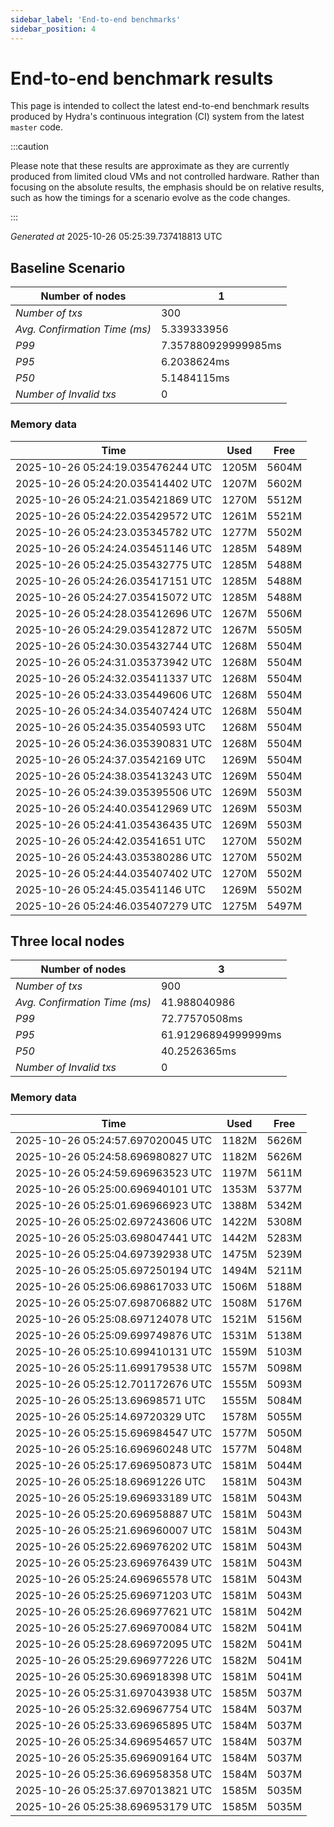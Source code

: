 ```yaml
--- 
sidebar_label: 'End-to-end benchmarks' 
sidebar_position: 4 
--- 
```


# End-to-end benchmark results 

This page is intended to collect the latest end-to-end benchmark  results produced by Hydra's continuous integration (CI) system from  the latest `master` code.

:::caution

Please note that these results are approximate  as they are currently produced from limited cloud VMs and not controlled hardware.  Rather than focusing on the absolute results,   the emphasis should be on relative results,  such as how the timings for a scenario evolve as the code changes.

:::

_Generated at_  2025-10-26 05:25:39.737418813 UTC


## Baseline Scenario



| Number of nodes |  1 | 
| -- | -- |
| _Number of txs_ | 300 |
| _Avg. Confirmation Time (ms)_ | 5.339333956 |
| _P99_ | 7.357880929999985ms |
| _P95_ | 6.2038624ms |
| _P50_ | 5.1484115ms |
| _Number of Invalid txs_ | 0 |
      

### Memory data 

 | Time | Used | Free | 
|------------------------------------|------|------|
 | 2025-10-26 05:24:19.035476244 UTC | 1205M | 5604M | 
 | 2025-10-26 05:24:20.035414402 UTC | 1207M | 5602M | 
 | 2025-10-26 05:24:21.035421869 UTC | 1270M | 5512M | 
 | 2025-10-26 05:24:22.035429572 UTC | 1261M | 5521M | 
 | 2025-10-26 05:24:23.035345782 UTC | 1277M | 5502M | 
 | 2025-10-26 05:24:24.035451146 UTC | 1285M | 5489M | 
 | 2025-10-26 05:24:25.035432775 UTC | 1285M | 5488M | 
 | 2025-10-26 05:24:26.035417151 UTC | 1285M | 5488M | 
 | 2025-10-26 05:24:27.035415072 UTC | 1285M | 5488M | 
 | 2025-10-26 05:24:28.035412696 UTC | 1267M | 5506M | 
 | 2025-10-26 05:24:29.035412872 UTC | 1267M | 5505M | 
 | 2025-10-26 05:24:30.035432744 UTC | 1268M | 5504M | 
 | 2025-10-26 05:24:31.035373942 UTC | 1268M | 5504M | 
 | 2025-10-26 05:24:32.035411337 UTC | 1268M | 5504M | 
 | 2025-10-26 05:24:33.035449606 UTC | 1268M | 5504M | 
 | 2025-10-26 05:24:34.035407424 UTC | 1268M | 5504M | 
 | 2025-10-26 05:24:35.03540593 UTC | 1268M | 5504M | 
 | 2025-10-26 05:24:36.035390831 UTC | 1268M | 5504M | 
 | 2025-10-26 05:24:37.03542169 UTC | 1269M | 5504M | 
 | 2025-10-26 05:24:38.035413243 UTC | 1269M | 5504M | 
 | 2025-10-26 05:24:39.035395506 UTC | 1269M | 5503M | 
 | 2025-10-26 05:24:40.035412969 UTC | 1269M | 5503M | 
 | 2025-10-26 05:24:41.035436435 UTC | 1269M | 5503M | 
 | 2025-10-26 05:24:42.03541651 UTC | 1270M | 5502M | 
 | 2025-10-26 05:24:43.035380286 UTC | 1270M | 5502M | 
 | 2025-10-26 05:24:44.035407402 UTC | 1270M | 5502M | 
 | 2025-10-26 05:24:45.03541146 UTC | 1269M | 5502M | 
 | 2025-10-26 05:24:46.035407279 UTC | 1275M | 5497M | 


## Three local nodes



| Number of nodes |  3 | 
| -- | -- |
| _Number of txs_ | 900 |
| _Avg. Confirmation Time (ms)_ | 41.988040986 |
| _P99_ | 72.77570508ms |
| _P95_ | 61.91296894999999ms |
| _P50_ | 40.2526365ms |
| _Number of Invalid txs_ | 0 |
      

### Memory data 

 | Time | Used | Free | 
|------------------------------------|------|------|
 | 2025-10-26 05:24:57.697020045 UTC | 1182M | 5626M | 
 | 2025-10-26 05:24:58.696980827 UTC | 1182M | 5626M | 
 | 2025-10-26 05:24:59.696963523 UTC | 1197M | 5611M | 
 | 2025-10-26 05:25:00.696940101 UTC | 1353M | 5377M | 
 | 2025-10-26 05:25:01.696966923 UTC | 1388M | 5342M | 
 | 2025-10-26 05:25:02.697243606 UTC | 1422M | 5308M | 
 | 2025-10-26 05:25:03.698047441 UTC | 1442M | 5283M | 
 | 2025-10-26 05:25:04.697392938 UTC | 1475M | 5239M | 
 | 2025-10-26 05:25:05.697250194 UTC | 1494M | 5211M | 
 | 2025-10-26 05:25:06.698617033 UTC | 1506M | 5188M | 
 | 2025-10-26 05:25:07.698706882 UTC | 1508M | 5176M | 
 | 2025-10-26 05:25:08.697124078 UTC | 1521M | 5156M | 
 | 2025-10-26 05:25:09.699749876 UTC | 1531M | 5138M | 
 | 2025-10-26 05:25:10.699410131 UTC | 1559M | 5103M | 
 | 2025-10-26 05:25:11.699179538 UTC | 1557M | 5098M | 
 | 2025-10-26 05:25:12.701172676 UTC | 1555M | 5093M | 
 | 2025-10-26 05:25:13.69698571 UTC | 1555M | 5084M | 
 | 2025-10-26 05:25:14.69720329 UTC | 1578M | 5055M | 
 | 2025-10-26 05:25:15.696984547 UTC | 1577M | 5050M | 
 | 2025-10-26 05:25:16.696960248 UTC | 1577M | 5048M | 
 | 2025-10-26 05:25:17.696950873 UTC | 1581M | 5044M | 
 | 2025-10-26 05:25:18.69691226 UTC | 1581M | 5043M | 
 | 2025-10-26 05:25:19.696933189 UTC | 1581M | 5043M | 
 | 2025-10-26 05:25:20.696958887 UTC | 1581M | 5043M | 
 | 2025-10-26 05:25:21.696960007 UTC | 1581M | 5043M | 
 | 2025-10-26 05:25:22.696976202 UTC | 1581M | 5043M | 
 | 2025-10-26 05:25:23.696976439 UTC | 1581M | 5043M | 
 | 2025-10-26 05:25:24.696965578 UTC | 1581M | 5043M | 
 | 2025-10-26 05:25:25.696971203 UTC | 1581M | 5043M | 
 | 2025-10-26 05:25:26.696977621 UTC | 1581M | 5042M | 
 | 2025-10-26 05:25:27.696970084 UTC | 1582M | 5041M | 
 | 2025-10-26 05:25:28.696972095 UTC | 1582M | 5041M | 
 | 2025-10-26 05:25:29.696977226 UTC | 1582M | 5041M | 
 | 2025-10-26 05:25:30.696918398 UTC | 1581M | 5041M | 
 | 2025-10-26 05:25:31.697043938 UTC | 1585M | 5037M | 
 | 2025-10-26 05:25:32.696967754 UTC | 1584M | 5037M | 
 | 2025-10-26 05:25:33.696965895 UTC | 1584M | 5037M | 
 | 2025-10-26 05:25:34.696954657 UTC | 1584M | 5037M | 
 | 2025-10-26 05:25:35.696909164 UTC | 1584M | 5037M | 
 | 2025-10-26 05:25:36.696958358 UTC | 1584M | 5037M | 
 | 2025-10-26 05:25:37.697013821 UTC | 1585M | 5035M | 
 | 2025-10-26 05:25:38.696953179 UTC | 1585M | 5035M | 

